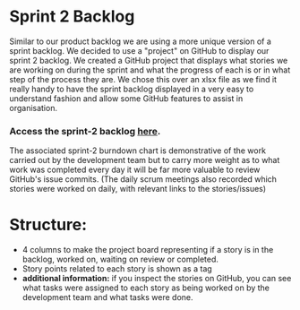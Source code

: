 # Sprint 2 Backlog
Similar to our product backlog we are using a more unique version of a sprint backlog. We decided to use a "project" on GitHub to display our sprint 2 backlog. We created a GitHub project that displays what stories we are working on during the sprint and what the progress of each is or in what step of the process they are. We chose this over an xlsx file as we find it really handy to have the sprint backlog displayed in a very easy to understand fashion and allow some GitHub features to assist in organisation.

### Access the sprint-2 backlog [here](https://github.com/Group-7-AC31007/Group7-AC31007/projects/7).

The associated sprint-2 burndown chart is demonstrative of the work carried out by the development team but to carry more weight as to what work was completed every day it will be far more valuable to review GitHub's issue commits. (The daily scrum meetings also recorded which stories were worked on daily, with relevant links to the stories/issues)

# Structure:
- 4 columns to make the project board representing if a story is in the backlog, worked on, waiting on review or completed.
- Story points related to each story is shown as a tag
- **additional information:** if you inspect the stories on GitHub, you can see what tasks were assigned to each story as being worked on by the development team and what tasks were done.
